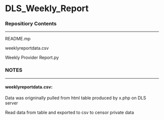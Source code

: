 # DLS_Weekly_Report

### Repositiory Contents
---

README.mp

weeklyreportdata.csv

Weekly Provider Report.py




### NOTES
---

#### weeklyreportdata.csv:
 
  Data was origninally pulled from html table produced by x.php on DLS server

  Read data from table and exported to csv to censor private data

